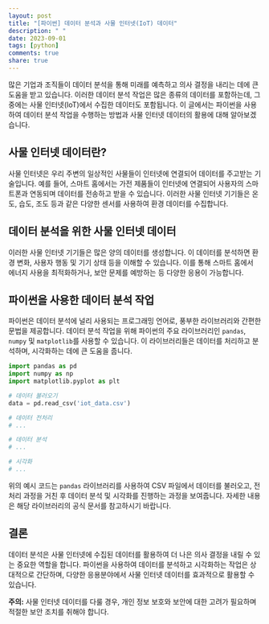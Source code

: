 ```yaml
---
layout: post
title: "[파이썬] 데이터 분석과 사물 인터넷(IoT) 데이터"
description: " "
date: 2023-09-01
tags: [python]
comments: true
share: true
---
```


많은 기업과 조직들이 데이터 분석을 통해 미래를 예측하고 의사 결정을 내리는 데에 큰 도움을 받고 있습니다. 이러한 데이터 분석 작업은 많은 종류의 데이터를 포함하는데, 그 중에는 사물 인터넷(IoT)에서 수집한 데이터도 포함됩니다. 이 글에서는 파이썬을 사용하여 데이터 분석 작업을 수행하는 방법과 사물 인터넷 데이터의 활용에 대해 알아보겠습니다.

## 사물 인터넷 데이터란?

사물 인터넷은 우리 주변의 일상적인 사물들이 인터넷에 연결되어 데이터를 주고받는 기술입니다. 예를 들어, 스마트 홈에서는 가전 제품들이 인터넷에 연결되어 사용자의 스마트폰과 연동되며 데이터를 전송하고 받을 수 있습니다. 이러한 사물 인터넷 기기들은 온도, 습도, 조도 등과 같은 다양한 센서를 사용하여 환경 데이터를 수집합니다.

## 데이터 분석을 위한 사물 인터넷 데이터

이러한 사물 인터넷 기기들은 많은 양의 데이터를 생성합니다. 이 데이터를 분석하면 환경 변화, 사용자 행동 및 기기 상태 등을 이해할 수 있습니다. 이를 통해 스마트 홈에서 에너지 사용을 최적화하거나, 보안 문제를 예방하는 등 다양한 응용이 가능합니다.

## 파이썬을 사용한 데이터 분석 작업

파이썬은 데이터 분석에 널리 사용되는 프로그래밍 언어로, 풍부한 라이브러리와 간편한 문법을 제공합니다. 데이터 분석 작업을 위해 파이썬의 주요 라이브러리인 `pandas`, `numpy` 및 `matplotlib`를 사용할 수 있습니다. 이 라이브러리들은 데이터를 처리하고 분석하며, 시각화하는 데에 큰 도움을 줍니다.

```python
import pandas as pd
import numpy as np
import matplotlib.pyplot as plt

# 데이터 불러오기
data = pd.read_csv('iot_data.csv')

# 데이터 전처리
# ...

# 데이터 분석
# ...

# 시각화
# ...
```

위의 예시 코드는 `pandas` 라이브러리를 사용하여 CSV 파일에서 데이터를 불러오고, 전처리 과정을 거친 후 데이터 분석 및 시각화를 진행하는 과정을 보여줍니다. 자세한 내용은 해당 라이브러리의 공식 문서를 참고하시기 바랍니다.

## 결론

데이터 분석은 사물 인터넷에 수집된 데이터를 활용하여 더 나은 의사 결정을 내릴 수 있는 중요한 역할을 합니다. 파이썬을 사용하여 데이터를 분석하고 시각화하는 작업은 상대적으로 간단하며, 다양한 응용분야에서 사물 인터넷 데이터를 효과적으로 활용할 수 있습니다.

**주의:** 사물 인터넷 데이터를 다룰 경우, 개인 정보 보호와 보안에 대한 고려가 필요하며 적절한 보안 조치를 취해야 합니다.
